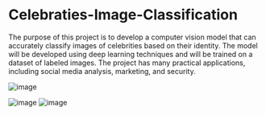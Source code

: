 # Celebraties-Image-Classification
The purpose of this project is to develop a computer vision model that can accurately classify images of celebrities based on their identity. 
 The model will be developed using deep learning techniques and will be trained on a dataset of labeled images. The project has many practical applications, including social media analysis, marketing, and security.


![image](https://user-images.githubusercontent.com/104387113/223131165-356c0102-3730-4842-8be2-7208a6adeb24.png)

![image](https://user-images.githubusercontent.com/104387113/223130977-d940b5a7-9cdc-48f1-b1fe-e2b5c5dfa040.png)
![image](https://user-images.githubusercontent.com/104387113/223131108-1cb1ddfb-4d15-43fc-b36d-e1b7f2886de8.png)


